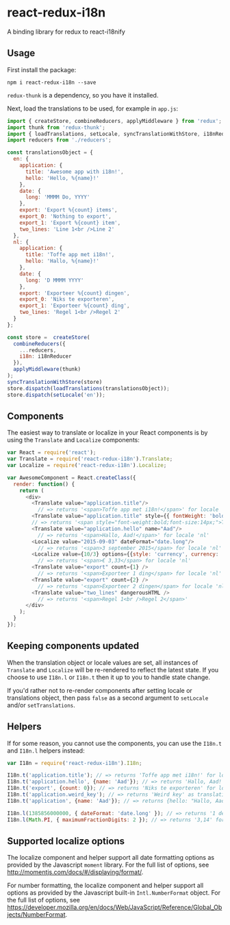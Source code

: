 # react-redux-i18n
A binding library for redux to react-i18nify

## Usage

First install the package:
```
npm i react-redux-i18n --save
```

`redux-thunk` is a dependency, so you have it installed.

Next, load the translations to be used, for example in `app.js`:
```javascript
import { createStore, combineReducers, applyMiddleware } from 'redux';
import thunk from 'redux-thunk';
import { loadTranslations, setLocale, syncTranslationWithStore, i18nReducer } from 'react-redux-i18n';
import reducers from './reducers';

const translationsObject = {
  en: {
    application: {
      title: 'Awesome app with i18n!',
      hello: 'Hello, %{name}!'
    },
    date: {
      long: 'MMMM Do, YYYY'
    },
    export: 'Export %{count} items',
    export_0: 'Nothing to export',
    export_1: 'Export %{count} item',
    two_lines: 'Line 1<br />Line 2'
  },
  nl: {
    application: {
      title: 'Toffe app met i18n!',
      hello: 'Hallo, %{name}!'
    },
    date: {
      long: 'D MMMM YYYY'
    },
    export: 'Exporteer %{count} dingen',
    export_0: 'Niks te exporteren',
    export_1: 'Exporteer %{count} ding',
    two_lines: 'Regel 1<br />Regel 2'
  }
};

const store =  createStore(
  combineReducers({
    ...reducers,
    i18n: i18nReducer
  }),
  applyMiddleware(thunk)
);
syncTranslationWithStore(store)
store.dispatch(loadTranslations(translationsObject));
store.dispatch(setLocale('en'));

```

## Components

The easiest way to translate or localize in your React components is by using the `Translate` and `Localize` components:
```javascript
var React = require('react');
var Translate = require('react-redux-i18n').Translate;
var Localize = require('react-redux-i18n').Localize;

var AwesomeComponent = React.createClass({
  render: function() {
    return (
      <div>
        <Translate value="application.title"/>
          // => returns '<span>Toffe app met i18n!</span>' for locale 'nl'
        <Translate value="application.title" style={{ fontWeight: 'bold', fontSize: '14px' }} />
        // => returns '<span style="font-weight:bold;font-size:14px;">Toffe app met i18n!</span>' for locale 'nl'
        <Translate value="application.hello" name="Aad"/>
          // => returns '<span>Hallo, Aad!</span>' for locale 'nl'
        <Localize value="2015-09-03" dateFormat="date.long"/>
          // => returns '<span>3 september 2015</span> for locale 'nl'
        <Localize value={10/3} options={{style: 'currency', currency: 'EUR', minimumFractionDigits: 2, maximumFractionDigits: 2}}/>
          // => returns '<span>€ 3,33</span> for locale 'nl'
        <Translate value="export" count={1} />
          // => returns '<span>Exporteer 1 ding</span> for locale 'nl'
        <Translate value="export" count={2} />
          // => returns '<span>Exporteer 2 dingen</span> for locale 'nl'
        <Translate value="two_lines" dangerousHTML />
          // => returns '<span>Regel 1<br />Regel 2</span>'
      </div>
    );
  }
});
```

## Keeping components updated

When the translation object or locale values are set, all instances of `Translate` and `Localize` will be re-rendered to
reflect the latest state. If you choose to use `I18n.l` or `I18n.t` then it up to you to handle state change.

If you'd rather not to re-render components after setting locale or translations object, then pass `false` as a second
argument to `setLocale` and/or `setTranslations`.

## Helpers

If for some reason, you cannot use the components, you can use the `I18n.t` and `I18n.l` helpers instead:
```javascript
var I18n = require('react-redux-i18n').I18n;

I18n.t('application.title'); // => returns 'Toffe app met i18n!' for locale 'nl'
I18n.t('application.hello', {name: 'Aad'}); // => returns 'Hallo, Aad!' for locale 'nl'
I18n.t('export', {count: 0}); // => returns 'Niks te exporteren' for locale 'nl'
I18n.t('application.weird_key'); // => returns 'Weird key' as translation is missing
I18n.t('application', {name: 'Aad'}); // => returns {hello: "Hallo, Aad!", title: "Toffe app met i18n!"} for locale 'nl'

I18n.l(1385856000000, { dateFormat: 'date.long' }); // => returns '1 december 2013' for locale 'nl'
I18n.l(Math.PI, { maximumFractionDigits: 2 }); // => returns '3,14' for locale 'nl'
```

## Supported localize options

The localize component and helper support all date formatting options as provided by the Javascript `moment` library. For the full list of options, see http://momentjs.com/docs/#/displaying/format/.

For number formatting, the localize component and helper support all options as provided by the Javascript built-in `Intl.NumberFormat` object. For the full list of options, see https://developer.mozilla.org/en/docs/Web/JavaScript/Reference/Global_Objects/NumberFormat.

[downloads-image]: http://img.shields.io/npm/dm/react-redux-i18n.svg

[npm-url]: https://npmjs.org/package/react-redux-i18n
[npm-image]: http://img.shields.io/npm/v/react-redux-i18n.svg
